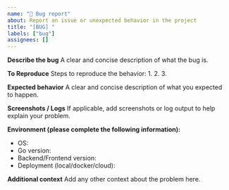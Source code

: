 ```yaml
---
name: "🐛 Bug report"
about: Report an issue or unexpected behavior in the project
title: "[BUG] "
labels: ["bug"]
assignees: []
---
```


**Describe the bug**
A clear and concise description of what the bug is.

**To Reproduce**
Steps to reproduce the behavior:
1. 
2. 
3. 

**Expected behavior**
A clear and concise description of what you expected to happen.

**Screenshots / Logs**
If applicable, add screenshots or log output to help explain your problem.

**Environment (please complete the following information):**
- OS:
- Go version:
- Backend/Frontend version:
- Deployment (local/docker/cloud):

**Additional context**
Add any other context about the problem here.